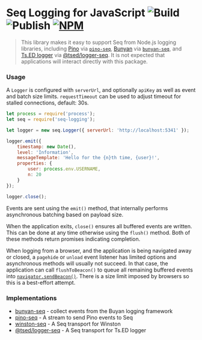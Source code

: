 # Seq Logging for JavaScript ![Build](https://github.com/datalust/seq-logging/workflows/Test/badge.svg) ![Publish](https://github.com/datalust/seq-logging/workflows/Publish/badge.svg) [![NPM](https://img.shields.io/npm/v/seq-logging.svg)](https://www.npmjs.com/package/seq-logging)

> This library makes it easy to support Seq from Node.js logging libraries, including [Pino](https://github.com/pinojs/pino) via [`pino-seq`](https://github.com/datalust/pino-seq), [Bunyan](https://github.com/trentm/node-bunyan) via [`bunyan-seq`](https://github.com/continuousit/bunyan-seq), and [Ts.ED logger](https://logger.tsed.io) via [@tsed/logger-seq](https://logger.tsed.io/appenders/seq.html). It is not expected that applications will interact directly with this package.

### Usage

A `Logger` is configured with `serverUrl`, and optionally `apiKey` as well as event and batch size limits.
`requestTimeout` can be used to adjust timeout for stalled connections, default: 30s.

```js
let process = require('process');
let seq = require('seq-logging');

let logger = new seq.Logger({ serverUrl: 'http://localhost:5341' });

logger.emit({
    timestamp: new Date(),
    level: 'Information',
    messageTemplate: 'Hello for the {n}th time, {user}!',
    properties: {
        user: process.env.USERNAME,
        n: 20
    }
});

logger.close();
```

Events are sent using the `emit()` method, that internally performs asynchronous batching based on payload size.

When the application exits, `close()` ensures all buffered events are written. This can be done at any time otherwise using the `flush()` method. Both of these methods return promises indicating completion.

When logging from a browser, and the application is being navigated away or closed, a `pagehide` or `unload` event listener has limited options and asynchronous methods will usually not succeed.  In that case, the application can call `flushToBeacon()` to queue all remaining buffered events into [`navigator.sendBeacon()`](https://developer.mozilla.org/docs/Web/API/Navigator/sendBeacon).  There is a size limit imposed by browsers so this is a best-effort attempt.

### Implementations

 * [bunyan-seq](https://github.com/datalust/bunyan-seq) - collect events from the Buyan logging framework
 * [pino-seq](https://github.com/datalust/pino-seq) - A stream to send Pino events to Seq
 * [winston-seq](https://github.com/datalust/winston-seq) - A Seq transport for Winston
 * [@tsed/logger-seq](https://logger.tsed.io/appenders/seq.html) - A Seq transport for Ts.ED logger
